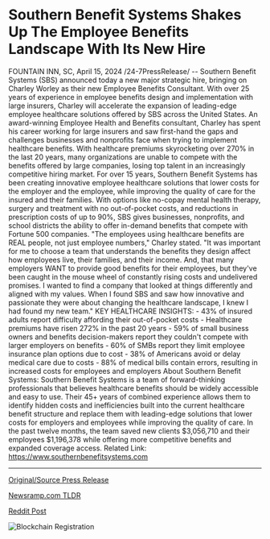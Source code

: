 # Southern Benefit Systems Shakes Up The Employee Benefits Landscape With Its New Hire

FOUNTAIN INN, SC, April 15, 2024 /24-7PressRelease/ -- Southern Benefit Systems (SBS) announced today a new major strategic hire, bringing on Charley Worley as their new Employee Benefits Consultant. With over 25 years of experience in employee benefits design and implementation with large insurers, Charley will accelerate the expansion of leading-edge employee healthcare solutions offered by SBS across the United States.  An award-winning Employee Health and Benefits consultant, Charley has spent his career working for large insurers and saw first-hand the gaps and challenges businesses and nonprofits face when trying to implement healthcare benefits. With healthcare premiums skyrocketing over 270% in the last 20 years, many organizations are unable to compete with the benefits offered by large companies, losing top talent in an increasingly competitive hiring market.   For over 15 years, Southern Benefit Systems has been creating innovative employee healthcare solutions that lower costs for the employer and the employee, while improving the quality of care for the insured and their families. With options like no-copay mental health therapy, surgery and treatment with no out-of-pocket costs, and reductions in prescription costs of up to 90%, SBS gives businesses, nonprofits, and school districts the ability to offer in-demand benefits that compete with Fortune 500 companies.   "The employees using healthcare benefits are REAL people, not just employee numbers," Charley stated. "It was important for me to choose a team that understands the benefits they design affect how employees live, their families, and their income. And, that many employers WANT to provide good benefits for their employees, but they've been caught in the mouse wheel of constantly rising costs and undelivered promises. I wanted to find a company that looked at things differently and aligned with my values. When I found SBS and saw how innovative and passionate they were about changing the healthcare landscape, I knew I had found my new team."  KEY HEALTHCARE INSIGHTS: - 43% of insured adults report difficulty affording their out-of-pocket costs - Healthcare premiums have risen 272% in the past 20 years - 59% of small business owners and benefits decision-makers report they couldn't compete with larger employers on benefits - 60% of SMBs report they limit employee insurance plan options due to cost - 38% of Americans avoid or delay medical care due to costs - 88% of medical bills contain errors, resulting in increased costs for employees and employers  About Southern Benefit Systems: Southern Benefit Systems is a team of forward-thinking professionals that believes healthcare benefits should be widely accessible and easy to use. Their 45+ years of combined experience allows them to identify hidden costs and inefficiencies built into the current healthcare benefit structure and replace them with leading-edge solutions that lower costs for employers and employees while improving the quality of care. In the past twelve months, the team saved new clients $3,056,710 and their employees $1,196,378 while offering more competitive benefits and expanded coverage access.  Related Link: https://www.southernbenefitsystems.com 

---

[Original/Source Press Release](https://www.24-7pressrelease.com/press-release/509995/southern-benefit-systems-shakes-up-the-employee-benefits-landscape-with-its-new-hire)
                    

[Newsramp.com TLDR](None) 



[Reddit Post](https://www.reddit.com/r/HealthCareNewsInfo/comments/1c4g1d0/sbs_appoints_charley_worley_as_new_employee/) 



![Blockchain Registration](https://cdn.newsramp.app/24-7PressRelease/qrcode/244/15/noonwSjM.webp)